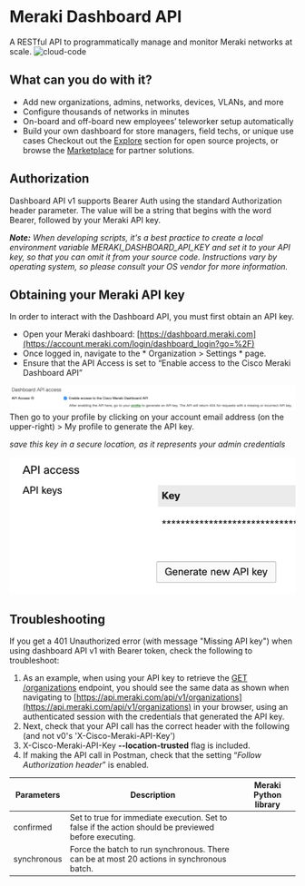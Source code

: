 # Meraki Dashboard API #
A RESTful API to programmatically manage and monitor Meraki networks at scale.
![cloud-code](https://github.com/Dharm1104/meraki/assets/141824759/a1a097d0-a470-4a6d-ba33-38912c2a248c)
## What can you do with it? ##
* Add new organizations, admins, networks, devices, VLANs, and more
* Configure thousands of networks in minutes
* On-board and off-board new employees’ teleworker setup automatically
* Build your own dashboard for store managers, field techs, or unique use cases
Checkout out the [Explore](https://developer.cisco.com/meraki/explore/) section for open source projects, or browse the [Marketplace](https://apps.meraki.io/en-US/home) for partner solutions.
## Authorization ##
Dashboard API v1 supports Bearer Auth using the standard Authorization header parameter. The value will be a string that begins with the word Bearer, followed by your Meraki API key.

***Note:*** *When developing scripts, it's a best practice to create a local environment variable MERAKI_DASHBOARD_API_KEY and set it to your API key, so that you can omit it from your source code. Instructions vary by operating system, so please consult your OS vendor for more information.*
## Obtaining your Meraki API key ##
In order to interact with the Dashboard API, you must first obtain an API key.
* Open your Meraki dashboard: [https://dashboard.meraki.com](https://account.meraki.com/login/dashboard_login?go=%2F)
* Once logged in, navigate to the * Organization > Settings * page.
* Ensure that the API Access is set to “Enable access to the Cisco Meraki Dashboard API”

![](/images/dashEnableOrgAPI.png)
Then go to your profile by clicking on your account email address (on the upper-right) > My profile to generate the API key.

*save this key in a secure location, as it represents your admin credentials*

![](/images/dashGenerateAPIkey.png)

## Troubleshooting ##
If you get a 401 Unauthorized error (with message "Missing API key") when using dashboard API v1 with Bearer token, check the following to troubleshoot:
1. As an example, when using your API key to retrieve the [GET /organizations](https://developer.cisco.com/meraki/api-v1/get-organizations/) endpoint, you should see the same data as shown when navigating to [https://api.meraki.com/api/v1/organizations](https://api.meraki.com/api/v1/organizations) in your browser, using an authenticated session with the credentials that generated the API key.
2. Next, check that your API call has the correct header with the following (and not v0's 'X-Cisco-Meraki-API-Key')
3. X-Cisco-Meraki-API-Key **--location-trusted** flag is included.
4. If making the API call in Postman, check that the setting “_Follow Authorization header_” is enabled.
   
| Parameters | Description | Meraki Python library |
|------------|-------------|-----------------------|
|confirmed|Set to true for immediate execution. Set to false if the action should be previewed before executing.|
|synchronous|Force the batch to run synchronous. There can be at most 20 actions in synchronous batch.|
